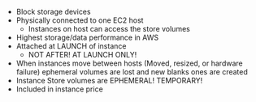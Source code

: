 - Block storage devices
- Physically connected to one EC2 host
	- Instances on host can access the store volumes
- Highest storage/data performance in AWS
- Attached at LAUNCH of instance
	- NOT AFTER! AT LAUNCH ONLY!
- When instances move between hosts (Moved, resized, or hardware failure) ephemeral volumes are lost and new blanks ones are created
- Instance Store volumes are EPHEMERAL! TEMPORARY!
- Included in instance price